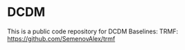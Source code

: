 # DCDM
This is a public code repository for DCDM
Baselines:
TRMF: https://github.com/SemenovAlex/trmf

